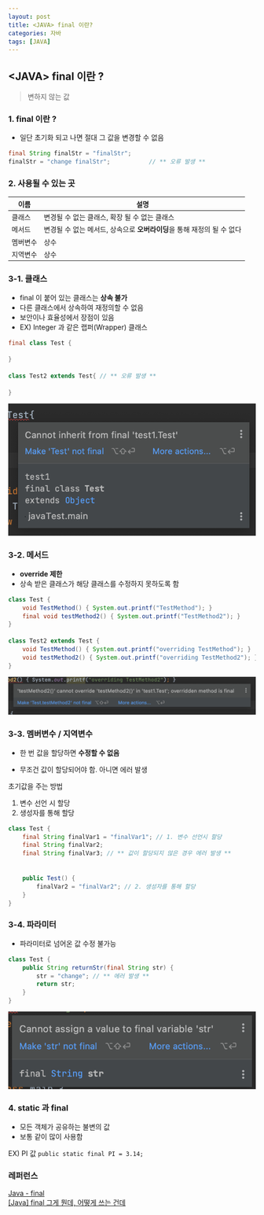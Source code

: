 ```yaml
---
layout: post
title: <JAVA> final 이란?
categories: 자바
tags: [JAVA]
---
```


## \<JAVA\> final 이란 ?

> 변하지 않는 값

### 1. final 이란 ?

- 일단 초기화 되고 나면 절대 그 값을 변경할 수 없음

```java
final String finalStr = "finalStr";
finalStr = "change finalStr"; 			// ** 오류 발생 **
```


### 2. 사용될 수 있는 곳

| 이름     | 설명                                                         |
| -------- | ------------------------------------------------------------ |
| 클래스   | 변경될 수 없는 클래스, 확장 될 수 없는 클래스                |
| 메서드   | 변경될 수 없는 메서드, 상속으로 **오버라이딩**을 통해 재정의 될 수 없다 |
| 멤버변수 | 상수                                                         |
| 지역변수 | 상수                                                         |



### 3-1. 클래스

- final 이 붙어 있는 클래스는 **상속 불가**
- 다른 클래스에서 상속하여 재정의할 수 없음
- 보안이나 효율성에서 장점이 있음
- EX) Integer 과 같은 랩퍼(Wrapper) 클래스

```java
final class Test {

}

class Test2 extends Test{ // ** 오류 발생 **

}
```

![finalClassError](/assets/images/finalClassError.png)

### 3-2. 메서드

- **override 제한**
- 상속 받은 클래스가 해당 클래스를 수정하지 못하도록 함

```java
class Test {
    void TestMethod() { System.out.printf("TestMethod"); }
    final void testMethod2() { System.out.printf("TestMethod2"); }
}

class Test2 extends Test {
    void TestMethod() { System.out.printf("overriding TestMethod"); }
    void testMethod2() { System.out.printf("overriding TestMethod2"); } // ** 오류 발생 **
}
```

![finalClassError](/assets/images/finalMethodError.png)


### 3-3. 멤버변수 / 지역변수

- 한 번 값을 할당하면 **수정할 수 없음**

- 무조건 값이 할당되어야 함. 아니면 에러 발생



초기값을 주는 방법

1. 변수 선언 시 할당
2. 생성자를 통해 할당

```java
class Test {
    final String finalVar1 = "finalVar1"; // 1. 변수 선언시 할당
    final String finalVar2;
    final String finalVar3; // ** 값이 할당되지 않은 경우 에러 발생 **

    
    public Test() {
        finalVar2 = "finalVar2"; // 2. 생성자를 통해 할당 
    }
}
```




### 3-4. 파라미터

- 파라미터로 넘어온 값 수정 불가능

```java
class Test {
    public String returnStr(final String str) {
        str = "change"; // ** 에러 발생 **
        return str;
    }
}
```

![finalClassError](/assets/images/finalVarError.png)


### 4. static 과 final

- 모든 객체가 공유하는 불변의 값
- 보통 같이 많이 사용함

EX) PI 값 `public static final PI = 3.14;`


### 레퍼런스

[Java - final](https://www.youtube.com/watch?v=61BuIBK7AZk)<br>
[[Java] final 그게 뭔데, 어떻게 쓰는 건데 ](https://makemethink.tistory.com/184)

